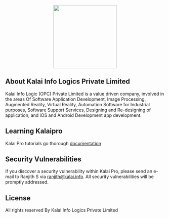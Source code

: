 <p align="center"><a href="https://kalai.info" target="_blank"><img src="https://www.kalai.info//assets/images/logo.png" width="200"></a></p>

<p align="center">

</p>

## About Kalai Info Logics Private Limited 

Kalai Info Logic (OPC) Private Limited is a value driven company, involved in the areas Of Software Application Development, Image Processing, Augmented Reality, Virtual Reality, Automation Software for Industrial purposes, Software Support Services, Designing and Re-designing of application, and iOS and Android Development app development.




## Learning Kalaipro

Kalai Pro tutorials go thorough [documentation](https://kalai.info/docs) 

## Security Vulnerabilities

If you discover a security vulnerability within Kalai Pro, please send an e-mail to Ranjith S via [ranjith@kalai.info](mailto:ranjith@kalai.info). All security vulnerabilities will be promptly addressed.

## License

All rights reserved By Kalai Info Logics Private Limited 
